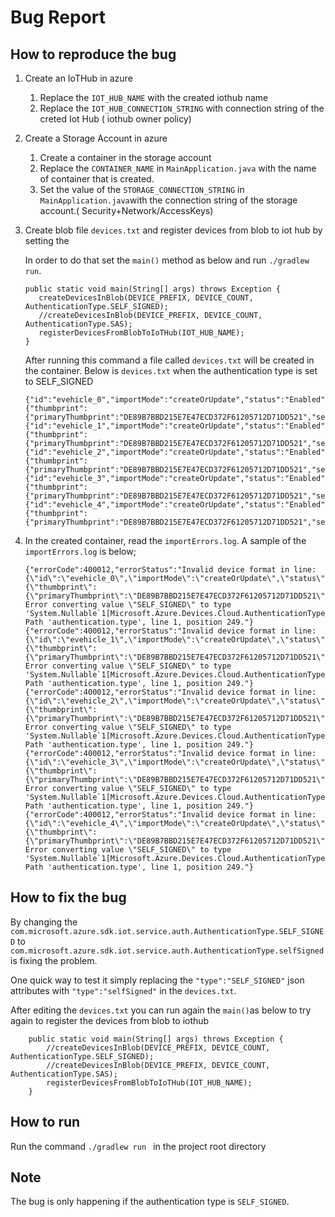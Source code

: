 # Bug Report

## How to reproduce the bug

1. Create an IoTHub in azure
   1. Replace the `IOT_HUB_NAME` with the created iothub name
   2. Replace the `IOT_HUB_CONNECTION_STRING` with connection string of the creted Iot Hub ( iothub owner policy)

2. Create a Storage Account in azure
   1. Create a container in the storage account
   2. Replace the `CONTAINER_NAME` in `MainApplication.java` with the name of container that is created.
   3. Set the value of the `STORAGE_CONNECTION_STRING` in `MainApplication.java`with the connection string of the storage account.( Security+Network/AccessKeys)

3. Create blob file `devices.txt` and register devices from blob to iot hub by setting the

   In order to do that set the `main()` method as below and run `./gradlew run`.
   ````  
   public static void main(String[] args) throws Exception {
      createDevicesInBlob(DEVICE_PREFIX, DEVICE_COUNT, AuthenticationType.SELF_SIGNED);
      //createDevicesInBlob(DEVICE_PREFIX, DEVICE_COUNT, AuthenticationType.SAS);
      registerDevicesFromBlobToIoTHub(IOT_HUB_NAME);
   }
   ````
   After running this command a file called `devices.txt` will be created in the container. Below is `devices.txt` when the authentication type is set to SELF_SIGNED

   ````
   {"id":"evehicle_0","importMode":"createOrUpdate","status":"Enabled","authentication":{"thumbprint":{"primaryThumbprint":"DE89B7BBD215E7E47ECD372F61205712D71DD521","secondaryThumbprint":"DE89B7BBD215E7E47ECD372F61205712D71DD521"},"type":"SELF_SIGNED"}}
   {"id":"evehicle_1","importMode":"createOrUpdate","status":"Enabled","authentication":{"thumbprint":{"primaryThumbprint":"DE89B7BBD215E7E47ECD372F61205712D71DD521","secondaryThumbprint":"DE89B7BBD215E7E47ECD372F61205712D71DD521"},"type":"SELF_SIGNED"}}
   {"id":"evehicle_2","importMode":"createOrUpdate","status":"Enabled","authentication":{"thumbprint":{"primaryThumbprint":"DE89B7BBD215E7E47ECD372F61205712D71DD521","secondaryThumbprint":"DE89B7BBD215E7E47ECD372F61205712D71DD521"},"type":"SELF_SIGNED"}}
   {"id":"evehicle_3","importMode":"createOrUpdate","status":"Enabled","authentication":{"thumbprint":{"primaryThumbprint":"DE89B7BBD215E7E47ECD372F61205712D71DD521","secondaryThumbprint":"DE89B7BBD215E7E47ECD372F61205712D71DD521"},"type":"SELF_SIGNED"}}
   {"id":"evehicle_4","importMode":"createOrUpdate","status":"Enabled","authentication":{"thumbprint":{"primaryThumbprint":"DE89B7BBD215E7E47ECD372F61205712D71DD521","secondaryThumbprint":"DE89B7BBD215E7E47ECD372F61205712D71DD521"},"type":"SELF_SIGNED"}}
   ````

4. In the created container, read the `importErrors.log`. A sample of the `importErrors.log` is below;

   ```
   {"errorCode":400012,"errorStatus":"Invalid device format in line: {\"id\":\"evehicle_0\",\"importMode\":\"createOrUpdate\",\"status\":\"Enabled\",\"authentication\":{\"thumbprint\":{\"primaryThumbprint\":\"DE89B7BBD215E7E47ECD372F61205712D71DD521\",\"secondaryThumbprint\":\"DE89B7BBD215E7E47ECD372F61205712D71DD521\"},\"type\":\"SELF_SIGNED\"}}. Error converting value \"SELF_SIGNED\" to type 'System.Nullable`1[Microsoft.Azure.Devices.Cloud.AuthenticationType]'. Path 'authentication.type', line 1, position 249."}
   {"errorCode":400012,"errorStatus":"Invalid device format in line: {\"id\":\"evehicle_1\",\"importMode\":\"createOrUpdate\",\"status\":\"Enabled\",\"authentication\":{\"thumbprint\":{\"primaryThumbprint\":\"DE89B7BBD215E7E47ECD372F61205712D71DD521\",\"secondaryThumbprint\":\"DE89B7BBD215E7E47ECD372F61205712D71DD521\"},\"type\":\"SELF_SIGNED\"}}. Error converting value \"SELF_SIGNED\" to type 'System.Nullable`1[Microsoft.Azure.Devices.Cloud.AuthenticationType]'. Path 'authentication.type', line 1, position 249."}
   {"errorCode":400012,"errorStatus":"Invalid device format in line: {\"id\":\"evehicle_2\",\"importMode\":\"createOrUpdate\",\"status\":\"Enabled\",\"authentication\":{\"thumbprint\":{\"primaryThumbprint\":\"DE89B7BBD215E7E47ECD372F61205712D71DD521\",\"secondaryThumbprint\":\"DE89B7BBD215E7E47ECD372F61205712D71DD521\"},\"type\":\"SELF_SIGNED\"}}. Error converting value \"SELF_SIGNED\" to type 'System.Nullable`1[Microsoft.Azure.Devices.Cloud.AuthenticationType]'. Path 'authentication.type', line 1, position 249."}
   {"errorCode":400012,"errorStatus":"Invalid device format in line: {\"id\":\"evehicle_3\",\"importMode\":\"createOrUpdate\",\"status\":\"Enabled\",\"authentication\":{\"thumbprint\":{\"primaryThumbprint\":\"DE89B7BBD215E7E47ECD372F61205712D71DD521\",\"secondaryThumbprint\":\"DE89B7BBD215E7E47ECD372F61205712D71DD521\"},\"type\":\"SELF_SIGNED\"}}. Error converting value \"SELF_SIGNED\" to type 'System.Nullable`1[Microsoft.Azure.Devices.Cloud.AuthenticationType]'. Path 'authentication.type', line 1, position 249."}
   {"errorCode":400012,"errorStatus":"Invalid device format in line: {\"id\":\"evehicle_4\",\"importMode\":\"createOrUpdate\",\"status\":\"Enabled\",\"authentication\":{\"thumbprint\":{\"primaryThumbprint\":\"DE89B7BBD215E7E47ECD372F61205712D71DD521\",\"secondaryThumbprint\":\"DE89B7BBD215E7E47ECD372F61205712D71DD521\"},\"type\":\"SELF_SIGNED\"}}. Error converting value \"SELF_SIGNED\" to type 'System.Nullable`1[Microsoft.Azure.Devices.Cloud.AuthenticationType]'. Path 'authentication.type', line 1, position 249."}
   ```

## How to fix the bug
By changing the `com.microsoft.azure.sdk.iot.service.auth.AuthenticationType.SELF_SIGNED` to `com.microsoft.azure.sdk.iot.service.auth.AuthenticationType.selfSigned` is fixing the problem.

One quick way to test it simply replacing the `"type":"SELF_SIGNED"` json attributes with `"type":"selfSigned"` in the `devices.txt`.

After editing the `devices.txt` you can run again the `main()`as below to try again to register the devices from blob to iothub
```
    public static void main(String[] args) throws Exception {
        //createDevicesInBlob(DEVICE_PREFIX, DEVICE_COUNT, AuthenticationType.SELF_SIGNED);
        //createDevicesInBlob(DEVICE_PREFIX, DEVICE_COUNT, AuthenticationType.SAS);
        registerDevicesFromBlobToIoTHub(IOT_HUB_NAME);
    }
```



## How to run
Run the command `./gradlew run ` in the project root directory

## Note 
The bug is only happening if the authentication type is `SELF_SIGNED`. 